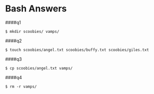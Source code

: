 
# Bash Answers

####q1
```
$ mkdir scoobies/ vamps/
```
####q2
```
$ touch scoobies/angel.txt scoobies/buffy.txt scoobies/giles.txt
```
####q3
```
$ cp scoobies/angel.txt vamps/
```
####q4
```
$ rm -r vamps/
```